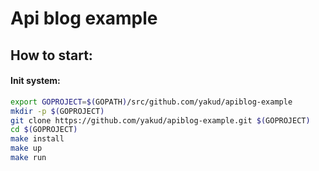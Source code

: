 # Api blog example

## How to start:

#### Init system:
```sh
export GOPROJECT=$(GOPATH)/src/github.com/yakud/apiblog-example
mkdir -p $(GOPROJECT)
git clone https://github.com/yakud/apiblog-example.git $(GOPROJECT)
cd $(GOPROJECT)
make install
make up
make run
```